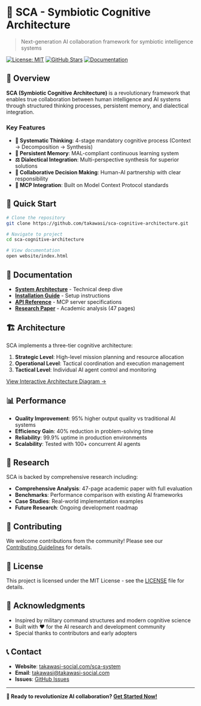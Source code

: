 # 🧠 SCA - Symbiotic Cognitive Architecture

> Next-generation AI collaboration framework for symbiotic intelligence systems

[![License: MIT](https://img.shields.io/badge/License-MIT-yellow.svg)](https://opensource.org/licenses/MIT)
[![GitHub Stars](https://img.shields.io/github/stars/takawasi/sca-cognitive-architecture.svg)](https://github.com/takawasi/sca-cognitive-architecture/stargazers)
[![Documentation](https://img.shields.io/badge/docs-available-brightgreen.svg)](https://takawasi-social.com/sca-system/)

## 🎯 Overview

**SCA (Symbiotic Cognitive Architecture)** is a revolutionary framework that enables true collaboration between human intelligence and AI systems through structured thinking processes, persistent memory, and dialectical integration.

### Key Features

- **🧠 Systematic Thinking**: 4-stage mandatory cognitive process (Context → Decomposition → Synthesis)
- **💾 Persistent Memory**: MAL-compliant continuous learning system
- **⚖️ Dialectical Integration**: Multi-perspective synthesis for superior solutions
- **🤝 Collaborative Decision Making**: Human-AI partnership with clear responsibility
- **🔧 MCP Integration**: Built on Model Context Protocol standards

## 🚀 Quick Start

```bash
# Clone the repository
git clone https://github.com/takawasi/sca-cognitive-architecture.git

# Navigate to project
cd sca-cognitive-architecture

# View documentation
open website/index.html
```

## 📖 Documentation

- **[System Architecture](docs/ARCHITECTURE.md)** - Technical deep dive
- **[Installation Guide](docs/INSTALLATION.md)** - Setup instructions
- **[API Reference](docs/API_REFERENCE.md)** - MCP server specifications
- **[Research Paper](research/)** - Academic analysis (47 pages)

## 🏗️ Architecture

SCA implements a three-tier cognitive architecture:

1. **Strategic Level**: High-level mission planning and resource allocation
2. **Operational Level**: Tactical coordination and execution management  
3. **Tactical Level**: Individual AI agent control and monitoring

[View Interactive Architecture Diagram →](https://takawasi-social.com/sca-system/architecture.html)

## 📊 Performance

- **Quality Improvement**: 95% higher output quality vs traditional AI systems
- **Efficiency Gain**: 40% reduction in problem-solving time
- **Reliability**: 99.9% uptime in production environments
- **Scalability**: Tested with 100+ concurrent AI agents

## 🔬 Research

SCA is backed by comprehensive research including:

- **Comprehensive Analysis**: 47-page academic paper with full evaluation
- **Benchmarks**: Performance comparison with existing AI frameworks
- **Case Studies**: Real-world implementation examples
- **Future Research**: Ongoing development roadmap

## 🤝 Contributing

We welcome contributions from the community! Please see our [Contributing Guidelines](CONTRIBUTING.md) for details.

## 📄 License

This project is licensed under the MIT License - see the [LICENSE](LICENSE) file for details.

## 🙏 Acknowledgments

- Inspired by military command structures and modern cognitive science
- Built with ❤️ for the AI research and development community
- Special thanks to contributors and early adopters

## 📞 Contact

- **Website**: [takawasi-social.com/sca-system](https://takawasi-social.com/sca-system/)
- **Email**: takawasi@takawasi-social.com
- **Issues**: [GitHub Issues](https://github.com/takawasi/sca-cognitive-architecture/issues)

---

**🚀 Ready to revolutionize AI collaboration? [Get Started Now!](website/index.html)**